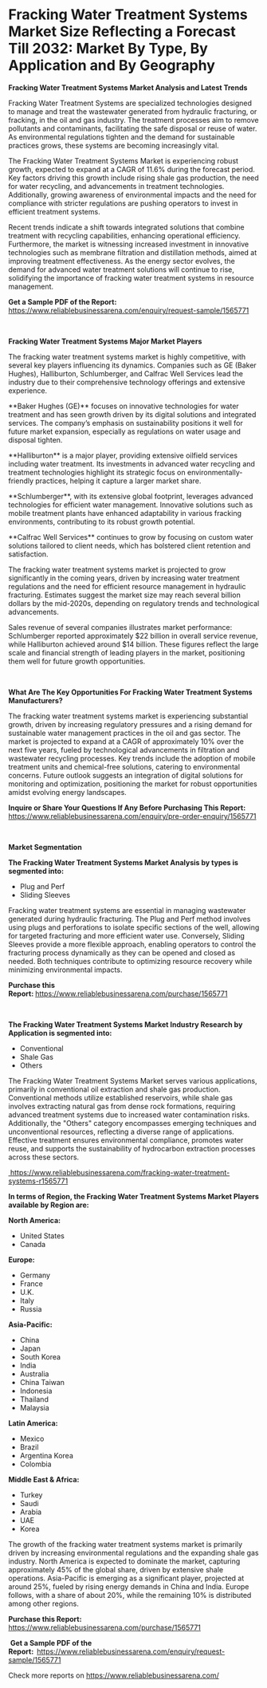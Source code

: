 <p><h1>Fracking Water Treatment Systems Market Size Reflecting a Forecast Till 2032: Market By Type, By Application and By Geography</h1></p><p><strong>Fracking Water Treatment Systems Market Analysis and Latest Trends</strong></p>
<p><p>Fracking Water Treatment Systems are specialized technologies designed to manage and treat the wastewater generated from hydraulic fracturing, or fracking, in the oil and gas industry. The treatment processes aim to remove pollutants and contaminants, facilitating the safe disposal or reuse of water. As environmental regulations tighten and the demand for sustainable practices grows, these systems are becoming increasingly vital.</p><p>The Fracking Water Treatment Systems Market is experiencing robust growth, expected to expand at a CAGR of 11.6% during the forecast period. Key factors driving this growth include rising shale gas production, the need for water recycling, and advancements in treatment technologies. Additionally, growing awareness of environmental impacts and the need for compliance with stricter regulations are pushing operators to invest in efficient treatment systems.</p><p>Recent trends indicate a shift towards integrated solutions that combine treatment with recycling capabilities, enhancing operational efficiency. Furthermore, the market is witnessing increased investment in innovative technologies such as membrane filtration and distillation methods, aimed at improving treatment effectiveness. As the energy sector evolves, the demand for advanced water treatment solutions will continue to rise, solidifying the importance of fracking water treatment systems in resource management.</p></p>
<p><strong>Get a Sample PDF of the Report:&nbsp;</strong> <a href="https://www.reliablebusinessarena.com/enquiry/request-sample/1565771?utm_campaign=1841&utm_medium=2&utm_source=Github&utm_content=ia&utm_term=14022025&utm_id=fracking-water-treatment-systems">https://www.reliablebusinessarena.com/enquiry/request-sample/1565771</a></p>
<p>&nbsp;</p>
<p><strong>Fracking Water Treatment Systems Major Market Players</strong></p>
<p><p>The fracking water treatment systems market is highly competitive, with several key players influencing its dynamics. Companies such as GE (Baker Hughes), Halliburton, Schlumberger, and Calfrac Well Services lead the industry due to their comprehensive technology offerings and extensive experience. </p><p>**Baker Hughes (GE)** focuses on innovative technologies for water treatment and has seen growth driven by its digital solutions and integrated services. The company’s emphasis on sustainability positions it well for future market expansion, especially as regulations on water usage and disposal tighten.</p><p>**Halliburton** is a major player, providing extensive oilfield services including water treatment. Its investments in advanced water recycling and treatment technologies highlight its strategic focus on environmentally-friendly practices, helping it capture a larger market share.</p><p>**Schlumberger**, with its extensive global footprint, leverages advanced technologies for efficient water management. Innovative solutions such as mobile treatment plants have enhanced adaptability in various fracking environments, contributing to its robust growth potential.</p><p>**Calfrac Well Services** continues to grow by focusing on custom water solutions tailored to client needs, which has bolstered client retention and satisfaction.</p><p>The fracking water treatment systems market is projected to grow significantly in the coming years, driven by increasing water treatment regulations and the need for efficient resource management in hydraulic fracturing. Estimates suggest the market size may reach several billion dollars by the mid-2020s, depending on regulatory trends and technological advancements.</p><p>Sales revenue of several companies illustrates market performance: Schlumberger reported approximately $22 billion in overall service revenue, while Halliburton achieved around $14 billion. These figures reflect the large scale and financial strength of leading players in the market, positioning them well for future growth opportunities.</p></p>
<p>&nbsp;</p>
<p><strong>What Are The Key Opportunities For Fracking Water Treatment Systems Manufacturers?</strong></p>
<p><p>The fracking water treatment systems market is experiencing substantial growth, driven by increasing regulatory pressures and a rising demand for sustainable water management practices in the oil and gas sector. The market is projected to expand at a CAGR of approximately 10% over the next five years, fueled by technological advancements in filtration and wastewater recycling processes. Key trends include the adoption of mobile treatment units and chemical-free solutions, catering to environmental concerns. Future outlook suggests an integration of digital solutions for monitoring and optimization, positioning the market for robust opportunities amidst evolving energy landscapes.</p></p>
<p><strong>Inquire or Share Your Questions If Any Before Purchasing This Report:</strong> <a href="https://www.reliablebusinessarena.com/enquiry/pre-order-enquiry/1565771?utm_campaign=1841&utm_medium=2&utm_source=Github&utm_content=ia&utm_term=14022025&utm_id=fracking-water-treatment-systems">https://www.reliablebusinessarena.com/enquiry/pre-order-enquiry/1565771</a></p>
<p>&nbsp;</p>
<p><strong>Market Segmentation</strong></p>
<p><strong>The Fracking Water Treatment Systems Market Analysis by types is segmented into:</strong></p>
<p><ul><li>Plug and Perf</li><li>Sliding Sleeves</li></ul></p>
<p><p>Fracking water treatment systems are essential in managing wastewater generated during hydraulic fracturing. The Plug and Perf method involves using plugs and perforations to isolate specific sections of the well, allowing for targeted fracturing and more efficient water use. Conversely, Sliding Sleeves provide a more flexible approach, enabling operators to control the fracturing process dynamically as they can be opened and closed as needed. Both techniques contribute to optimizing resource recovery while minimizing environmental impacts.</p></p>
<p><strong>Purchase this Report:&nbsp;</strong><a href="https://www.reliablebusinessarena.com/purchase/1565771?utm_campaign=1841&utm_medium=2&utm_source=Github&utm_content=ia&utm_term=14022025&utm_id=fracking-water-treatment-systems">https://www.reliablebusinessarena.com/purchase/1565771</a></p>
<p>&nbsp;</p>
<p><strong>The Fracking Water Treatment Systems Market Industry Research by Application is segmented into:</strong></p>
<p><ul><li>Conventional</li><li>Shale Gas</li><li>Others</li></ul></p>
<p><p>The Fracking Water Treatment Systems Market serves various applications, primarily in conventional oil extraction and shale gas production. Conventional methods utilize established reservoirs, while shale gas involves extracting natural gas from dense rock formations, requiring advanced treatment systems due to increased water contamination risks. Additionally, the "Others" category encompasses emerging techniques and unconventional resources, reflecting a diverse range of applications. Effective treatment ensures environmental compliance, promotes water reuse, and supports the sustainability of hydrocarbon extraction processes across these sectors.</p></p>
<p><a href="https://www.reliablebusinessarena.com/fracking-water-treatment-systems-r1565771?utm_campaign=1841&utm_medium=2&utm_source=Github&utm_content=ia&utm_term=14022025&utm_id=fracking-water-treatment-systems">&nbsp;https://www.reliablebusinessarena.com/fracking-water-treatment-systems-r1565771</a></p>
<p><strong>In terms of Region, the Fracking Water Treatment Systems Market Players available by Region are:</strong></p>
<p>
    <p> <strong> North America: </strong>
        <ul>
            <li>United States</li>
            <li>Canada</li>
        </ul>
        </p> 
    <p> <strong> Europe: </strong>
        <ul>
            <li>Germany</li>
            <li>France</li>
            <li>U.K.</li>
            <li>Italy</li>
            <li>Russia</li>
        </ul>
        </p> 
    <p> <strong> Asia-Pacific: </strong>
        <ul>
            <li>China</li>
            <li>Japan</li>
            <li>South Korea</li>
            <li>India</li>
            <li>Australia</li>
            <li>China Taiwan</li>
            <li>Indonesia</li>
            <li>Thailand</li>
            <li>Malaysia</li>
        </ul>
        </p> 
    <p> <strong> Latin America: </strong>
        <ul>
            <li>Mexico</li>
            <li>Brazil</li>
            <li>Argentina Korea</li>
            <li>Colombia</li>
        </ul>
        </p> 
    <p> <strong> Middle East & Africa: </strong>
        <ul>
            <li>Turkey</li>
            <li>Saudi</li>
            <li>Arabia</li>
            <li>UAE</li>
            <li>Korea</li>
        </ul>
    </p>
    </p>
<p><p>The growth of the fracking water treatment systems market is primarily driven by increasing environmental regulations and the expanding shale gas industry. North America is expected to dominate the market, capturing approximately 45% of the global share, driven by extensive shale operations. Asia-Pacific is emerging as a significant player, projected at around 25%, fueled by rising energy demands in China and India. Europe follows, with a share of about 20%, while the remaining 10% is distributed among other regions.</p></p>
<p><strong>Purchase this Report: </strong><a href="https://www.reliablebusinessarena.com/purchase/1565771?utm_campaign=1841&utm_medium=2&utm_source=Github&utm_content=ia&utm_term=14022025&utm_id=fracking-water-treatment-systems">https://www.reliablebusinessarena.com/purchase/1565771</a></p>
<p>&nbsp;<strong>Get a Sample PDF of the Report:&nbsp;&nbsp;</strong><a href="https://www.reliablebusinessarena.com/enquiry/request-sample/1565771?utm_campaign=1841&utm_medium=2&utm_source=Github&utm_content=ia&utm_term=14022025&utm_id=fracking-water-treatment-systems">https://www.reliablebusinessarena.com/enquiry/request-sample/1565771</a></p>
<p><strong></strong></p>
<p>Check more reports on <a href="https://www.reliablebusinessarena.com/?utm_campaign=1841&utm_medium=2&utm_source=Github&utm_content=ia&utm_term=14022025&utm_id=fracking-water-treatment-systems">https://www.reliablebusinessarena.com/</a></p>